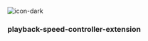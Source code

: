 
![icon-dark](https://github.com/user-attachments/assets/b591ad95-fd52-4fc7-ba56-a86e7bbe725e)
### playback-speed-controller-extension

